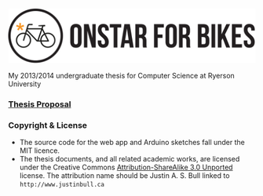 ![OnStar for Bikes](/resources/logo.png "OnStar for Bikes")

My 2013/2014 undergraduate thesis for Computer Science at Ryerson University

### [Thesis Proposal](http://www.justinbull.ca/thesis/proposal.pdf) ###

### Copyright & License ###

- The source code for the web app and Arduino sketches fall under the MIT licence.
- The thesis documents, and all related academic works, are licensed under the Creative Commons [Attribution-ShareAlike 3.0 Unported](http://creativecommons.org/licenses/by-sa/3.0/deed.en_US) license. The attribution name should be Justin A. S. Bull linked to `http://www.justinbull.ca`
